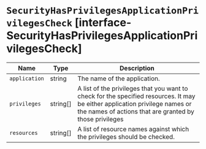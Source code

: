 # `SecurityHasPrivilegesApplicationPrivilegesCheck` [interface-SecurityHasPrivilegesApplicationPrivilegesCheck]

| Name | Type | Description |
| - | - | - |
| `application` | string | The name of the application. |
| `privileges` | string[] | A list of the privileges that you want to check for the specified resources. It may be either application privilege names or the names of actions that are granted by those privileges |
| `resources` | string[] | A list of resource names against which the privileges should be checked. |
